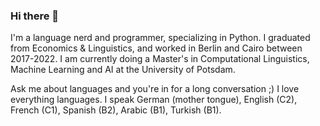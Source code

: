 ### Hi there 👋

I'm a language nerd and programmer, specializing in Python. I graduated from Economics & Linguistics, and worked in Berlin and Cairo between 2017-2022. I am currently doing a Master's in Computational Linguistics, Machine Learning and AI at the University of Potsdam.

Ask me about languages and you're in for a long conversation ;) I love everything languages. I speak German (mother tongue), English (C2), French (C1), Spanish (B2), Arabic (B1), Turkish (B1).


<!--
**git-the-language-nerd/git-the-language-nerd** is a ✨ _special_ ✨ repository because its `README.md` (this file) appears on your GitHub profile.

Here are some ideas to get you started:

- 🔭 I’m currently working on ...
- 🌱 I’m currently learning ...
- 👯 I’m looking to collaborate on ...
- 🤔 I’m looking for help with ...
- 💬 Ask me about ...
- 📫 How to reach me: ...
- 😄 Pronouns: ...
- ⚡ Fun fact: ...
-->
